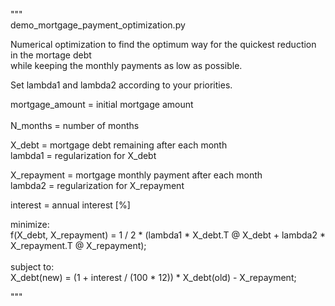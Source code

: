 """ </br>
demo_mortgage_payment_optimization.py </br>

Numerical optimization to find the optimum way for the quickest reduction in the mortage debt </br>
    while keeping the monthly payments as low as possible. </br>
    
Set lambda1 and lambda2 according to your priorities. </br>

mortgage_amount = initial mortgage amount </br>    
N_months = number of months </br>

X_debt = mortgage debt remaining after each month </br>
lambda1 = regularization for X_debt </br>

X_repayment = mortgage monthly payment after each month </br>
lambda2 = regularization for X_repayment </br>

interest = annual interest [%] </br>

minimize: </br> 
    f(X_debt, X_repayment) = 1 / 2 * (lambda1 * X_debt.T @ X_debt + lambda2 * X_repayment.T @ X_repayment); </br>      
subject to: </br> 
    X_debt(new) = (1 + interest / (100 * 12))  * X_debt(old) - X_repayment; </br>

"""
